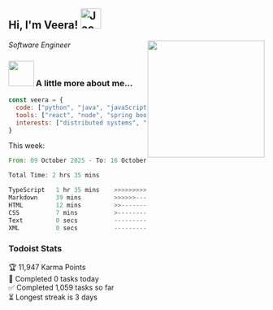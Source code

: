 <h2> Hi, I'm Veera! <img src="https://raw.githubusercontent.com/Tarikul-Islam-Anik/Animated-Fluent-Emojis/master/Emojis/Activities/Jack-O-Lantern.png" alt="Jack-O-Lantern" width="40" height="40" /></h2>
<img align='right' src="https://user-images.githubusercontent.com/74038190/213911110-aedbef38-a29f-4b6b-a65c-11608b4f75a5.gif" width="230">
<p><em>Software Engineer</em></p>


### <img src="https://user-images.githubusercontent.com/74038190/216656963-09118229-8a9e-4af0-910c-c37f35f2e210.gif" width="50"> A little more about me...  

```javascript
const veera = {
  code: ["python", "java", "javaScript", "typeScript", "c++"],
  tools: ["react", "node", "spring boot", "docker", "next.JS", "aws"],
  interests: ["distributed systems", "enterprise software", "parallel computing", "cloud computing", "machine learning", "AI"]
}
```
This week:
<!--START_SECTION:waka-->

```rust
From: 09 October 2025 - To: 16 October 2025

Total Time: 2 hrs 35 mins

TypeScript   1 hr 35 mins    >>>>>>>>>>>>>>>----------   61.69 %
Markdown     39 mins         >>>>>>-------------------   25.23 %
HTML         12 mins         >>-----------------------   07.74 %
CSS          7 mins          >------------------------   04.76 %
Text         0 secs          -------------------------   00.36 %
XML          0 secs          -------------------------   00.06 %
```

<!--END_SECTION:waka-->


### Todoist Stats

<!-- TODO-IST:START -->
🏆  11,947 Karma Points           
🌸  Completed 0 tasks today           
✅  Completed 1,059 tasks so far           
⏳  Longest streak is 3 days
<!-- TODO-IST:END -->
<!--
Profile views:
[![](https://visitcount.itsvg.in/api?id=veeravivekt&label=Profile%20Views&color=1&icon=2&pretty=false)](https://visitcount.itsvg.in)
-->
